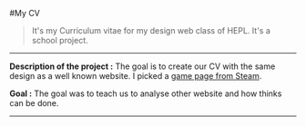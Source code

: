 #My CV

> It's my Curriculum vitae for my design web class of HEPL. It's a school project.

* * *

**Description of the project :** The goal is to create our CV with the same design as a well known website. I picked a [game page from  Steam](http://store.steampowered.com/app/268500/).

**Goal :** The goal was to teach us to analyse other website and how thinks can be done.

* * *
